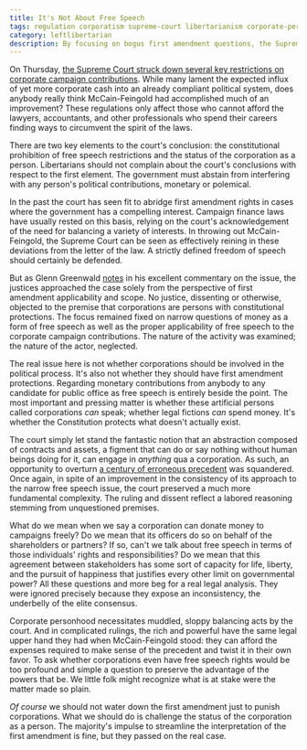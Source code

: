 ```yaml
---
title: It's Not About Free Speech
tags: regulation corporatism supreme-court libertarianism corporate-personhood
category: leftlibertarian
description: By focusing on bogus first amendment questions, the Supreme Court missed the real case - are corporations persons?
---
```


On Thursday, [the Supreme Court struck down several key restrictions on corporate campaign contributions](http://www.courthousenews.com/2010/01/23/U_S_Supreme_Court.htm). While many lament the expected influx of yet more corporate cash into an already compliant political system, does anybody really think McCain-Feingold had accomplished much of an improvement? These regulations only affect those who cannot afford the lawyers, accountants, and other professionals who spend their careers finding ways to circumvent the spirit of the laws.

There are two key elements to the court's conclusion: the constitutional prohibition of free speech restrictions and the status of the corporation as a person. Libertarians should not complain about the court's conclusions with respect to the first element. The government must abstain from interfering with any person's political contributions, monetary or polemical. 

In the past the court has seen fit to abridge first amendment rights in cases where the government has a compelling interest. Campaign finance laws have usually rested on this basis, relying on the court's acknowledgement of the need for balancing a variety of interests. In throwing out McCain-Feingold, the Supreme Court can be seen as effectively reining in these deviations from the letter of the law. A strictly defined freedom of speech should certainly be defended.

But as Glenn Greenwald [notes](http://www.salon.com/news/opinion/glenn_greenwald/2010/01/23/citizens_united/index.html) in his excellent commentary on the issue, the justices approached the case solely from the perspective of first amendment applicability and scope. No justice, dissenting or otherwise, objected to the premise that corporations are persons with constitutional protections. The focus remained fixed on narrow questions of money as a form of free speech as well as the proper applicability of free speech to the corporate campaign contributions. The nature of the activity was examined; the nature of the actor, neglected.

The real issue here is not whether corporations should be involved in the political process. It's also not whether they should have first amendment protections. Regarding monetary contributions from anybody to any candidate for public office as free speech is entirely beside the point. The most important and pressing matter is whether these artificial persons called corporations _can_ speak; whether legal fictions _can_ spend money. It's whether the Constitution protects what doesn't actually exist.

The court simply let stand the fantastic notion that an abstraction composed of contracts and assets, a figment that can do or say nothing without human beings doing for it, can engage in _anything_ qua a corporation. As such, an opportunity to overturn [a century of erroneous precedent](http://en.wikipedia.org/wiki/Santa_Clara_County_v._Southern_Pacific_Railroad) was squandered. Once again, in spite of an improvement in the consistency of its approach to the narrow free speech issue, the court preserved a much more fundamental complexity. The ruling and dissent reflect a labored reasoning stemming from unquestioned premises. 

What do we mean when we say a corporation can donate money to campaigns freely? Do we mean that its officers do so on behalf of the shareholders or partners? If so, can't we talk about free speech in terms of those individuals' rights and responsibilities? Do we mean that this agreement between stakeholders has some sort of capacity for life, liberty, and the pursuit of happiness that justifies every other limit on governmental power? All these questions and more beg for a real legal analysis. They were ignored precisely because they expose an inconsistency, the underbelly of the elite consensus.

Corporate personhood necessitates muddled, sloppy balancing acts by the court. And in complicated rulings, the rich and powerful have the same legal upper hand they had when McCain-Feingold stood: they can afford the expenses required to make sense of the precedent and twist it in their own favor. To ask whether corporations even have free speech rights would be too profound and simple a question to preserve the advantage of the powers that be. We little folk might recognize what is at stake were the matter made so plain.

_Of course_ we should not water down the first amendment just to punish corporations. What we should do is challenge the status of the corporation as a person. The majority's impulse to streamline the interpretation of the first amendment is fine, but they passed on the real case.